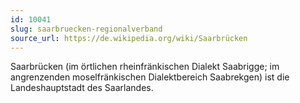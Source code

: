 ```yaml
---
id: 10041
slug: saarbruecken-regionalverband
source_url: https://de.wikipedia.org/wiki/Saarbrücken
---
```


Saarbrücken (im örtlichen rheinfränkischen Dialekt Saabrigge; im angrenzenden moselfränkischen Dialektbereich Saabrekgen) ist die Landeshauptstadt des Saarlandes.
